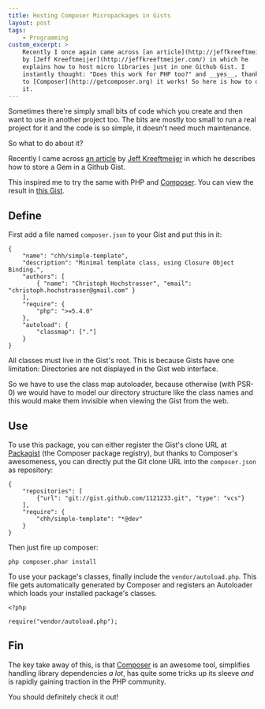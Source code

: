 ```yaml
---
title: Hosting Composer Micropackages in Gists
layout: post
tags:
    - Programming
custom_excerpt: >
    Recently I once again came across [an article](http://jeffkreeftmeijer.com/2011/microgems-five-minute-rubygems/)
    by [Jeff Kreeftmeijer](http://jeffkreeftmeijer.com/) in which he
    explains how to host micro libraries just in one Github Gist. I
    instantly thought: "Does this work for PHP too?" and __yes__, thanks
    to [Composer](http://getcomposer.org) it works! So here is how to do
    it.
---
```

Sometimes there're simply small bits of code which you create and then
want to use in another project too. The bits are mostly too small
to run a real project for it and the code is so simple, it doesn't
need much maintenance.

So what to do about it?

Recently I came across [an article](http://jeffkreeftmeijer.com/2011/microgems-five-minute-rubygems/) by
[Jeff Kreeftmeijer](http://jeffkreeftmeijer.com/) in which he describes
how to store a Gem in a Github Gist.

This inspired me to try the same with PHP and [Composer][]. You can view
the result in [this Gist][].

## Define

First add a file named `composer.json` to your Gist and put this in it:

    {
        "name": "chh/simple-template",
        "description": "Minimal template class, using Closure Object Binding.",
        "authors": [
            { "name": "Christoph Hochstrasser", "email": "christoph.hochstrasser@gmail.com" }
        ],
        "require": {
            "php": ">=5.4.0"
        },
        "autoload": {
            "classmap": ["."]
        }
    }

All classes must live in the Gist's root. This is because Gists have one
limitation: Directories are not displayed in the Gist web interface.

So we have to use the class map autoloader, because otherwise
(with PSR-0) we would have to model our directory structure like the
class names and this would make them invisible when viewing the Gist
from the web.

## Use

To use this package, you can either register the Gist's clone URL at
[Packagist][] (the Composer package registry), but thanks to Composer's
awesomeness, you can directly put the Git clone URL into the
`composer.json` as repository:

    {
        "repositories": [
            {"url": "git://gist.github.com/1121233.git", "type": "vcs"}
        ],
        "require": {
            "chh/simple-template": "*@dev"
        }
    }

Then just fire up composer:

    php composer.phar install

To use your package's classes, finally include the
`vendor/autoload.php`. This file gets automatically generated by
Composer and registers an Autoloader which loads your installed
package's classes.

    <?php

    require("vendor/autoload.php");

## Fin

The key take away of this, is that [Composer][] is an awesome tool,
simplifies handling library dependencies _a lot_, has quite some tricks
up its sleeve _and_ is rapidly gaining traction in the PHP community.

You should definitely check it out!

[packagist]: http://packagist.org
[this gist]: https://gist.github.com/1121233
[composer]: http://getcomposer.org/
